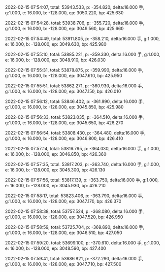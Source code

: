 2022-02-15 07:54:07, total: 53943.533, p: -354.820, delta:16.000 手, g:1.000, e: 16.000, b: -128.000, ep: 3050.220, bp: 425.630

2022-02-15 07:54:28, total: 53938.706, p: -355.720, delta:16.000 手, g:1.000, e: 16.000, b: -128.000, ep: 3049.560, bp: 425.660

2022-02-15 07:54:49, total: 53911.805, p: -358.210, delta:16.000 手, g:1.000, e: 16.000, b: -128.000, ep: 3049.630, bp: 425.980

2022-02-15 07:55:10, total: 53885.221, p: -359.330, delta:16.000 手, g:1.000, e: 16.000, b: -128.000, ep: 3048.910, bp: 426.030

2022-02-15 07:55:31, total: 53878.875, p: -359.990, delta:16.000 手, g:1.000, e: 16.000, b: -128.000, ep: 3047.610, bp: 425.950

2022-02-15 07:55:51, total: 53862.271, p: -360.930, delta:16.000 手, g:1.000, e: 16.000, b: -128.000, ep: 3047.150, bp: 426.010

2022-02-15 07:56:12, total: 53846.402, p: -361.990, delta:16.000 手, g:1.000, e: 16.000, b: -128.000, ep: 3045.850, bp: 425.980

2022-02-15 07:56:33, total: 53823.035, p: -364.510, delta:16.000 手, g:1.000, e: 16.000, b: -128.000, ep: 3045.650, bp: 426.270

2022-02-15 07:56:54, total: 53808.430, p: -364.480, delta:16.000 手, g:1.000, e: 16.000, b: -128.000, ep: 3046.800, bp: 426.410

2022-02-15 07:57:14, total: 53816.795, p: -364.030, delta:16.000 手, g:1.000, e: 16.000, b: -128.000, ep: 3046.850, bp: 426.360

2022-02-15 07:57:35, total: 53817.203, p: -363.740, delta:16.000 手, g:1.000, e: 16.000, b: -128.000, ep: 3045.300, bp: 426.130

2022-02-15 07:57:56, total: 53817.139, p: -363.750, delta:16.000 手, g:1.000, e: 16.000, b: -128.000, ep: 3045.930, bp: 426.210

2022-02-15 07:58:17, total: 53823.406, p: -363.790, delta:16.000 手, g:1.000, e: 16.000, b: -128.000, ep: 3047.170, bp: 426.370

2022-02-15 07:58:38, total: 53757.524, p: -368.080, delta:16.000 手, g:1.000, e: 16.000, b: -128.000, ep: 3047.520, bp: 426.950

2022-02-15 07:58:59, total: 53725.704, p: -369.890, delta:16.000 手, g:1.000, e: 16.000, b: -128.000, ep: 3046.510, bp: 427.050

2022-02-15 07:59:20, total: 53699.100, p: -370.610, delta:16.000 手, g:1.000, e: 16.000, b: -128.000, ep: 3048.590, bp: 427.400

2022-02-15 07:59:41, total: 53686.821, p: -372.290, delta:16.000 手, g:1.000, e: 16.000, b: -128.000, ep: 3047.710, bp: 427.500